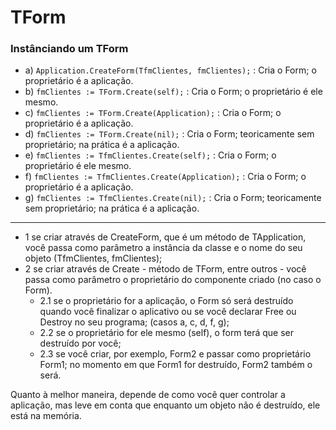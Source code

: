# TForm

### Instânciando um TForm

- a) `Application.CreateForm(TfmClientes, fmClientes);` : Cria o Form; o proprietário é a aplicação.
- b) `fmClientes := TForm.Create(self);` : Cria o Form; o proprietário é ele mesmo.
- c) `fmClientes := TForm.Create(Application);` : Cria o Form; o proprietário é a aplicação.
- d) `fmClientes := TForm.Create(nil);` : Cria o Form; teoricamente sem proprietário; na prática é a aplicação.
- e) `fmClientes := TfmClientes.Create(self);` : Cria o Form; o proprietário é ele mesmo.
- f) `fmClientes := TfmClientes.Create(Application);` : Cria o Form; o proprietário é a aplicação.
- g) `fmClientes := TfmClientes.Create(nil);` : Cria o Form; teoricamente sem proprietário; na prática é a aplicação.

----

- 1 se criar através de CreateForm, que é um método de TApplication, você passa como parâmetro a instância da classe e o nome do seu objeto (TfmClientes, fmClientes);
- 2 se criar através de Create - método de TForm, entre outros - você passa como parâmetro o proprietário do componente criado (no caso o Form).
  - 2.1 se o proprietário for a aplicação, o Form só será destruído quando você finalizar o aplicativo ou se você declarar Free ou Destroy no seu programa; (casos a, c, d, f, g);
  - 2.2 se o proprietário for ele mesmo (self), o form terá que ser destruído por você;
  - 2.3 se você criar, por exemplo, Form2 e passar como proprietário Form1; no momento em que Form1 for destruído, Form2 também o será.

Quanto à melhor maneira, depende de como você quer controlar a aplicação, mas leve em conta que enquanto um objeto não é destruído, ele está na memória.
